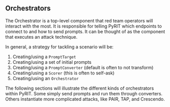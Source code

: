 ## Orchestrators

The Orchestrator is a top-level component that red team operators will interact with the most. It is responsible for telling PyRIT which endpoints to connect to and how to send prompts. It can be thought of as the component that executes an attack technique.

In general, a strategy for tackling a scenario will be:

1. Creating/using a `PromptTarget`
2. Creating/using a set of initial prompts
3. Creating/using a `PromptConverter` (default is often to not transform)
4. Creating/using a `Scorer` (this is often to self-ask)
5. Creating/using an `Orchestrator`

The following sections will illustrate the different kinds of orchestrators within PyRIT. Some simply send prompts and run them through converters. Others instantiate more complicated attacks, like PAIR, TAP, and Crescendo.
